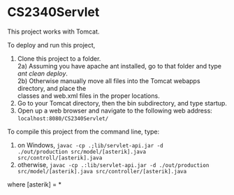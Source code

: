 CS2340Servlet
=============

This project works with Tomcat.

To deploy and run this project,<br />
  1) Clone this project to a folder.<br />
  2a) Assuming you have apache ant installed, go to that folder and type <em>ant clean deploy</em>.<br />
  2b) Otherwise manually move all files into the Tomcat webapps directory, and place the<br />
      classes and web.xml files in the proper locations.<br />
  3) Go to your Tomcat directory, then the bin subdirectory, and type startup.<br />
  4) Open up a web browser and navigate to the following web address:<br />
      <code>localhost:8080/CS2340Servlet/</code>
      
To compile this project from the command line, type:<br />
  1) on Windows, <code>javac -cp .;lib/servlet-api.jar -d ./out/production src/model/[asterik].java src/controll/[asterik].java</code><br />
  2) otherwise, <code>javac -cp .:lib/servlet-api.jar -d ./out/production src/model/[asterik].java src/controller/[asterik].java</code><br />
  
  where [asterik] = *
